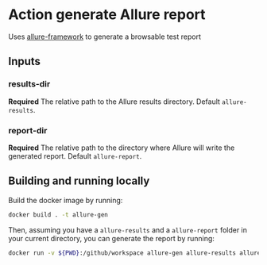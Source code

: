 # Action generate Allure report

Uses [allure-framework](https://github.com/allure-framework/allure2) to generate a browsable test report

## Inputs

### results-dir

**Required** The relative path to the Allure results directory. Default `allure-results`.

### report-dir

**Required** The relative path to the directory where Allure will write the generated report. Default `allure-report`.

## Building and running locally

Build the docker image by running:

```bash
docker build . -t allure-gen
```

Then, assuming you have a `allure-results` and a `allure-report` folder in your current directory, you can generate the report by running:

```bash
docker run -v ${PWD}:/github/workspace allure-gen allure-results allure-report
```





